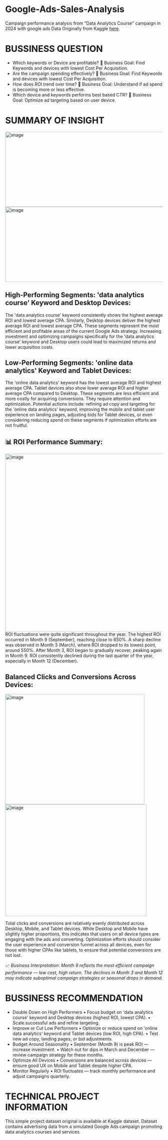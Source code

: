 # Google-Ads-Sales-Analysis
Campaign performance analysis from "Data Analytics Course" campaign in 2024 with google ads
Data Originally from Kaggle [here](https://www.kaggle.com/datasets/nayakganesh007/google-ads-sales-dataset/data).

# BUSSINESS QUESTION
- Which keywords or Device are profitable?
🎯 Business Goal: Find Keywords and devices with lowest Cost Per Acquisition.
- Are the campaign spending effectively?
🎯 Business Goal: Find Keywords and devices with lowest Cost Per Acquisition.
- How does ROI trend over time?
🎯 Business Goal: Understand if ad spend is becoming more or less effective.
- Which device and keywords performs best based CTR?
🎯 Business Goal: Optimize ad targeting based on user device.

# SUMMARY OF INSIGHT
 <img width="975" height="239" alt="image" src="https://github.com/user-attachments/assets/cd8cc4b1-7049-401a-8383-7a60f069e749" />
<img width="975" height="239" alt="image" src="https://github.com/user-attachments/assets/c497bde9-948d-4f38-a28e-ebca524831ca" />

## High-Performing Segments: 'data analytics course' Keyword and Desktop Devices:
The 'data analytics course' keyword consistently shows the highest average ROI and lowest average CPA. Similarly, Desktop devices deliver the highest average ROI and lowest average CPA. These segments represent the most efficient and profitable areas of the current Google Ads strategy. Increasing investment and optimizing campaigns specifically for the 'data analytics course' keyword and Desktop users could lead to maximized returns and lower acquisition costs.
## Low-Performing Segments: 'online data analytics' Keyword and Tablet Devices:
The 'online data analytics' keyword has the lowest average ROI and highest average CPA. Tablet devices also show lower average ROI and higher average CPA compared to Desktop. These segments are less efficient and more costly for acquiring conversions. They require attention and optimization. Potential actions include: refining ad copy and targeting for the 'online data analytics' keyword, improving the mobile and tablet user experience on landing pages, adjusting bids for Tablet devices, or even considering reducing spend on these segments if optimization efforts are not fruitful.
## 📊 ROI Performance Summary:
 <img width="759" height="566" alt="image" src="https://github.com/user-attachments/assets/bfa036af-6422-4de8-87dc-0962043d621a" />
ROI fluctuations were quite significant throughout the year. The highest ROI occurred in Month 9 (September), reaching close to 650%. A sharp decline was observed in Month 3 (March), where ROI dropped to its lowest point, around 550%. After Month 3, ROI began to gradually recover, peaking again in Month 9. ROI consistently declined during the last quarter of the year, especially in Month 12 (December).

## Balanced Clicks and Conversions Across Devices:
 <img width="445" height="351" alt="image" src="https://github.com/user-attachments/assets/375519f6-0ea8-46f3-bea6-b2ac21c64a21" />
<img width="452" height="356" alt="image" src="https://github.com/user-attachments/assets/dc525638-ff64-4ac9-8ea9-805efb307527" />

Total clicks and conversions are relatively evenly distributed across Desktop, Mobile, and Tablet devices. While Desktop and Mobile have slightly higher proportions, this indicates that users on all device types are engaging with the ads and converting. Optimization efforts should consider the user experience and conversion funnel across all devices, even for those with higher CPAs like tablets, to ensure that potential conversions are not lost.

_📈 Business Interpretation:
Month 9 reflects the most efficient campaign performance — low cost, high return.
The declines in Month 3 and Month 12 may indicate suboptimal campaign strategies or seasonal drops in demand._

# BUSSINESS RECOMMENDATION
-   Double Down on High Performers
•	Focus budget on 'data analytics course' keyword and Desktop devices (highest ROI, lowest CPA).
•	Scale successful ads and refine targeting.
-   Improve or Cut Low Performers
•	Optimize or reduce spend on 'online data analytics' keyword and Tablet devices (low ROI, high CPA).
•	Test new ad copy, landing pages, or bid adjustments.
-   Budget Around Seasonality
•	September (Month 9) is peak ROI — increase investment.
•	Watch out for dips in March and December — review campaign strategy for these months.
-   Optimize All Devices
•	Conversions are balanced across devices — ensure good UX on Mobile and Tablet despite higher CPA.
-   Monitor Regularly
•	ROI fluctuates — track monthly performance and adjust campaigns quarterly.

# TECHNICAL PROJECT INFORMATION
This simple project dataset original is available at Kaggle dataset.  Dataset contains advertising data from a simulated Google Ads campaign promoting data analytics courses and services. 

